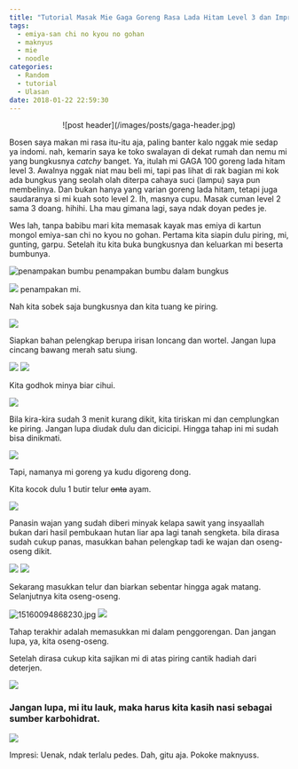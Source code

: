 ```yaml
---
title: "Tutorial Masak Mie Gaga Goreng Rasa Lada Hitam Level 3 dan Impresi Rasa \U0001F35C"
tags:
  - emiya-san chi no kyou no gohan
  - maknyus
  - mie
  - noodle
categories:
  - Random
  - tutorial
  - Ulasan
date: 2018-01-22 22:59:30
---
```


<div align="center">
![post header](/images/posts/gaga-header.jpg)
</div>

Bosen saya makan mi rasa itu-itu aja, paling banter kalo nggak mie sedap ya indomi. nah, kemarin saya ke toko swalayan di dekat rumah dan nemu mi yang bungkusnya _catchy_ banget. Ya, itulah mi GAGA 100 goreng lada hitam level 3. Awalnya nggak niat mau beli mi, tapi pas lihat di rak bagian mi kok ada bungkus yang seolah olah diterpa cahaya suci (lampu) saya pun membelinya. Dan bukan hanya yang varian goreng lada hitam, tetapi juga saudaranya si mi kuah soto level 2. Ih, masnya cupu. Masak cuman level 2 sama 3 doang. hihihi. Lha mau gimana lagi, saya ndak doyan pedes je.

Wes lah, tanpa babibu mari kita memasak kayak mas emiya di kartun mongol emiya-san chi no kyou no gohan. Pertama kita siapin dulu piring, mi, gunting, garpu. Setelah itu kita buka bungkusnya dan keluarkan mi beserta bumbunya.

![penampakan bumbu](/images/posts/gaga-01.jpg) penampakan bumbu dalam bungkus

![](/images/posts/gaga-02.jpg) penampakan mi.

Nah kita sobek saja bungkusnya dan kita tuang ke piring.

![](/images/posts/gaga-03.jpg)

Siapkan bahan pelengkap berupa irisan loncang dan wortel. Jangan lupa cincang bawang merah satu siung.

![](/images/posts/gaga-04.jpg)
![](/images/posts/gaga-05.jpg)

Kita godhok minya biar cihui.

![](/images/posts/gaga-06.jpg)

Bila kira-kira sudah 3 menit kurang dikit, kita tiriskan mi dan cemplungkan ke piring. Jangan lupa diudak dulu dan dicicipi. Hingga tahap ini mi sudah bisa dinikmati.

![](/images/posts/gaga-07.jpg)

Tapi, namanya mi goreng ya kudu digoreng dong.

Kita kocok dulu 1 butir telur ~~onta~~ ayam.

![](/images/posts/gaga-08.jpg)

Panasin wajan yang sudah diberi minyak kelapa sawit yang insyaallah bukan dari hasil pembukaan hutan liar apa lagi tanah sengketa. bila dirasa sudah cukup panas, masukkan bahan pelengkap tadi ke wajan dan oseng-oseng dikit.

![](/images/posts/gaga-09.jpg) 
![](/images/posts/gaga-10.jpg)

Sekarang masukkan telur dan biarkan sebentar hingga agak matang. Selanjutnya kita oseng-oseng.

![15160094868230.jpg](/images/posts/gaga-11.jpg)
![](/images/posts/gaga-12.jpg)

Tahap terakhir adalah memasukkan mi dalam penggorengan. Dan jangan lupa, ya, kita oseng-oseng.

Setelah dirasa cukup kita sajikan mi di atas piring cantik hadiah dari deterjen.

![](/images/posts/gaga-13.jpg)

### Jangan lupa, mi itu lauk, maka harus kita kasih nasi sebagai sumber karbohidrat.

![](/images/posts/gaga-14.jpg)

Impresi:
Uenak, ndak terlalu pedes. Dah, gitu aja. Pokoke maknyuss.